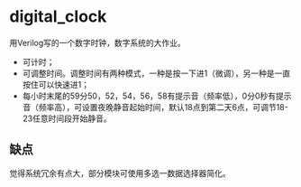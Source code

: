 # digital_clock

用Verilog写的一个数字时钟，数字系统的大作业。

- 可计时；
- 可调整时间。调整时间有两种模式，一种是按一下进1（微调），另一种是一直按住可以快速进1；
- 每小时末尾的59分50，52，54，56，58有提示音（频率低），0分0秒有提示音（频率高），可设置夜晚静音起始时间，默认18点到第二天6点，可调节18-23任意时间段开始静音。

## 缺点

觉得系统冗余有点大，部分模块可使用多选一数据选择器简化。
